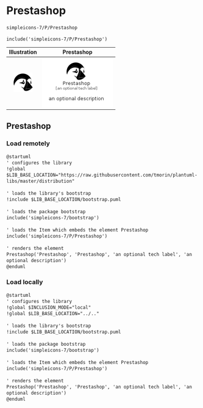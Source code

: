 # Prestashop


```text
simpleicons-7/P/Prestashop
```

```text
include('simpleicons-7/P/Prestashop')
```



| Illustration | Prestashop |
| :---: | :---: |
| ![illustration for Illustration](../../simpleicons-7/P/Prestashop.png) | ![illustration for Prestashop](../../simpleicons-7/P/Prestashop.Local.png) |




## Prestashop

### Load remotely
```plantuml
@startuml
' configures the library
!global $LIB_BASE_LOCATION="https://raw.githubusercontent.com/tmorin/plantuml-libs/master/distribution"

' loads the library's bootstrap
!include $LIB_BASE_LOCATION/bootstrap.puml

' loads the package bootstrap
include('simpleicons-7/bootstrap')

' loads the Item which embeds the element Prestashop
include('simpleicons-7/P/Prestashop')

' renders the element
Prestashop('Prestashop', 'Prestashop', 'an optional tech label', 'an optional description')
@enduml
```

### Load locally
```plantuml
@startuml
' configures the library
!global $INCLUSION_MODE="local"
!global $LIB_BASE_LOCATION="../.."

' loads the library's bootstrap
!include $LIB_BASE_LOCATION/bootstrap.puml

' loads the package bootstrap
include('simpleicons-7/bootstrap')

' loads the Item which embeds the element Prestashop
include('simpleicons-7/P/Prestashop')

' renders the element
Prestashop('Prestashop', 'Prestashop', 'an optional tech label', 'an optional description')
@enduml
```


